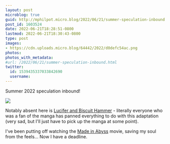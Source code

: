 ```yaml
---
layout: post
microblog: true
guid: http://mphilpot.micro.blog/2022/06/21/summer-speculation-inbound.html
post_id: 1603524
date: 2022-06-21T18:28:51-0800
lastmod: 2022-06-21T18:30:43-0800
type: post
images:
- https://cdn.uploads.micro.blog/64442/2022/d0defc54ac.png
photos:
photos_with_metadata:
#url: /2022/06/21/summer-speculation-inbound.html
twitter:
  id: 1539435337033842690
  username: 
---
```

Summer 2022 speculation inbound!

![](https://micro.markphilpot.com/uploads/2022/d0defc54ac.png)

Notably absent here is [Lucifer and Biscuit Hammer](https://anilist.co/anime/144323) - literally everyone who was a fan of the manga has panned everything to do with this adaptation (very sad, but I'll just have to pick up the manga at some point).

I've been putting off watching the [Made in Abyss](https://anilist.co/anime/100643) movie, saving my soul from the feels... Now I have a deadline.


